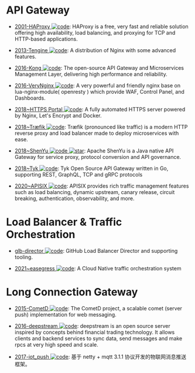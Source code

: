 # API Gateway

- [2001-HAProxy ![code](https://ng-tech.icu/assets/code.svg)](http://www.haproxy.org/): HAProxy is a free, very fast and reliable solution offering high availability, load balancing, and proxying for TCP and HTTP-based applications.

- [2013-Tengine ![code](https://ng-tech.icu/assets/code.svg)](https://github.com/alibaba/tengine): A distribution of Nginx with some advanced features.

- [2016-Kong ![code](https://ng-tech.icu/assets/code.svg)](https://getkong.org/): The open-source API Gateway and Microservices Management Layer, delivering high performance and reliability.

- [2016-VeryNginx ![code](https://ng-tech.icu/assets/code.svg)](https://github.com/alexazhou/VeryNginx): A very powerful and friendly nginx base on lua-nginx-module( openresty ) which provide WAF, Control Panel, and Dashboards.

- [2018~HTTPS Portal ![code](https://ng-tech.icu/assets/code.svg)](https://github.com/SteveLTN/https-portal): A fully automated HTTPS server powered by Nginx, Let's Encrypt and Docker.

- [2018~Træfik ![code](https://ng-tech.icu/assets/code.svg)](https://github.com/containous/traefik): Træfik (pronounced like traffic) is a modern HTTP reverse proxy and load balancer made to deploy microservices with ease.

- [2018~ShenYu ![code](https://ng-tech.icu/assets/code.svg) ![star](https://img.shields.io/github/stars/apache/shenyu)](https://github.com/apache/shenyu): Apache ShenYu is a Java native API Gateway for service proxy, protocol conversion and API governance.

- [2018~Tyk ![code](https://ng-tech.icu/assets/code.svg)](https://github.com/TykTechnologies/tyk): Tyk Open Source API Gateway written in Go, supporting REST, GraphQL, TCP and gRPC protocols

- [2020~APISIX ![code](https://ng-tech.icu/assets/code.svg)](https://github.com/apache/apisix): APISIX provides rich traffic management features such as load balancing, dynamic upstream, canary release, circuit breaking, authentication, observability, and more.

# Load Balancer & Traffic Orchestration

- [glb-director ![code](https://ng-tech.icu/assets/code.svg)](https://github.com/github/glb-director): GitHub Load Balancer Director and supporting tooling.

- [2021~easegress ![code](https://ng-tech.icu/assets/code.svg)](https://github.com/megaease/easegress): A Cloud Native traffic orchestration system

# Long Connection Gateway

- [2015-CometD ![code](https://ng-tech.icu/assets/code.svg)](https://github.com/cometd/cometd): The CometD project, a scalable comet (server push) implementation for web messaging.

- [2016-deepstream ![code](https://ng-tech.icu/assets/code.svg)](https://github.com/deepstreamIO/deepstream.io): deepstream is an open source server inspired by concepts behind financial trading technology. It allows clients and backend services to sync data, send messages and make rpcs at very high speed and scale.

- [2017-iot_push ![code](https://ng-tech.icu/assets/code.svg)](https://github.com/1ssqq1lxr/iot_push): 基于 netty + mqtt 3.1.1 协议开发的物联网消息推送框架。
